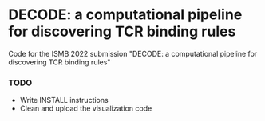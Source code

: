 # DECODE: a computational pipeline for discovering TCR binding rules

Code for the ISMB 2022 submission "DECODE: a computational pipeline for discovering TCR binding rules"

### TODO 

- Write INSTALL instructions
- Clean and upload the visualization code

